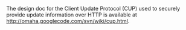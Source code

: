 The design doc for the Client Update Protocol (CUP) used to securely provide update information over HTTP is available at http://omaha.googlecode.com/svn/wiki/cup.html.